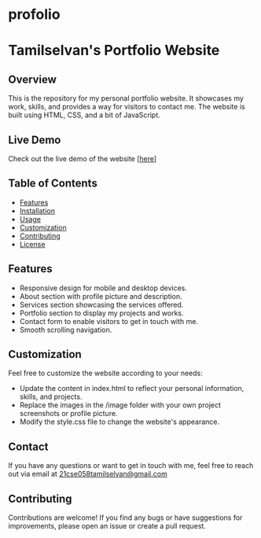 # profolio
# Tamilselvan's Portfolio Website

## Overview

This is the repository for my personal portfolio website. It showcases my work, skills, and provides a way for visitors to contact me. The website is built using HTML, CSS, and a bit of JavaScript.

## Live Demo

Check out the live demo of the website [[here](https://tamilselvan6.github.io/profolio/)]

## Table of Contents

- [Features](#features)
- [Installation](#installation)
- [Usage](#usage)
- [Customization](#customization)
- [Contributing](#contributing)
- [License](#license)

## Features

- Responsive design for mobile and desktop devices.
- About section with profile picture and description.
- Services section showcasing the services offered.
- Portfolio section to display my projects and works.
- Contact form to enable visitors to get in touch with me.
- Smooth scrolling navigation.

## Customization
Feel free to customize the website according to your needs:

- Update the content in index.html to reflect your personal information, skills, and projects.
- Replace the images in the /image folder with your own project screenshots or profile picture.
- Modify the style.css file to change the website's appearance.

## Contact
If you have any questions or want to get in touch with me, feel free to reach out via email at 21cse058tamilselvan@gmail.com

## Contributing
Contributions are welcome! If you find any bugs or have suggestions for improvements, please open an issue or create a pull request.
